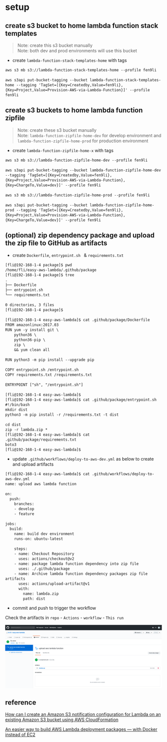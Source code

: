 # setup

## create s3 bucket to home lambda function stack templates

> Note: create this s3 bucket manually    
> Note: both dev and prod environments will use this bucket   

* create `lambda-function-stack-templates-home` with tags
```
aws s3 mb s3://lambda-function-stack-templates-home --profile fen9li

aws s3api put-bucket-tagging --bucket lambda-function-stack-templates-home --tagging 'TagSet=[{Key=Createdby,Value=fen9li},{Key=Project,Value=Provision-AWS-via-Lambda-Function}]' --profile fen9li
```

## create s3 buckets to home lambda function zipfile

> Note: create these s3 bucket manually    
> Note: `lambda-function-zipfile-home-dev` for develop environment and `lambda-function-zipfile-home-prod` for production environment

* create `lambda-function-zipfile-home-x` with tags
```
aws s3 mb s3://lambda-function-zipfile-home-dev --profile fen9li

aws s3api put-bucket-tagging --bucket lambda-function-zipfile-home-dev --tagging 'TagSet=[{Key=Createdby,Value=fen9li},{Key=Project,Value=Provision-AWS-via-Lambda-Function},{Key=ChargeTo,Value=dev}]' --profile fen9li

aws s3 mb s3://lambda-function-zipfile-home-prod --profile fen9li

aws s3api put-bucket-tagging --bucket lambda-function-zipfile-home-prod --tagging 'TagSet=[{Key=Createdby,Value=fen9li},{Key=Project,Value=Provision-AWS-via-Lambda-Function},{Key=ChargeTo,Value=dev}]' --profile fen9li
```

## (optional) zip dependency package and upload the zip file to GitHub as artifacts

* create `Dockerfile`, `entrypoint.sh ` &  `requirements.txt`
```
[fli@192-168-1-4 package]$ pwd
/home/fli/easy-aws-lambda/.github/package
[fli@192-168-1-4 package]$ tree
.
├── Dockerfile
├── entrypoint.sh
└── requirements.txt

0 directories, 3 files
[fli@192-168-1-4 package]$ 

[fli@192-168-1-4 easy-aws-lambda]$ cat .github/package/Dockerfile 
FROM amazonlinux:2017.03
RUN yum -y install git \
    python36 \
    python36-pip \
    zip \
    && yum clean all

RUN python3 -m pip install --upgrade pip 

COPY entrypoint.sh /entrypoint.sh
COPY requirements.txt /requirements.txt

ENTRYPOINT ["sh", "/entrypoint.sh"]

[fli@192-168-1-4 easy-aws-lambda]$   
[fli@192-168-1-4 easy-aws-lambda]$ cat .github/package/entrypoint.sh 
#!/bin/bash
mkdir dist
python3 -m pip install -r /requirements.txt -t dist 
 
cd dist
zip -r lambda.zip *
[fli@192-168-1-4 easy-aws-lambda]$ cat .github/package/requirements.txt 
boto3
[fli@192-168-1-4 easy-aws-lambda]$ 
```

* update `.github/workflows/deploy-to-aws-dev.yml` as below to create and upload artifacts

```
[fli@192-168-1-4 easy-aws-lambda]$ cat .github/workflows/deploy-to-aws-dev.yml 
name: upload aws lambda function

on: 
  push:
    branches:
    - develop
    - feature

jobs:
  build:
    name: build dev environment 
    runs-on: ubuntu-latest

    steps:
    - name: Checkout Repository
      uses: actions/checkout@v2
    - name: package lambda function dependency into zip file
      uses: ./.github/package    
    - name: Archive lambda function dependency packages zip file artifacts
      uses: actions/upload-artifact@v1
      with:
        name: lambda.zip
        path: dist
```

* commit and push to trigger the workflow

Check the artifacts in `repo` - `Actions` - `workflow` - `This run`

![github-artifact-01](images/github-artifact-01.png)

## reference
[How can I create an Amazon S3 notification configuration for Lambda on an existing Amazon S3 bucket using AWS CloudFormation](https://aws.amazon.com/premiumsupport/knowledge-center/cloudformation-s3-notification-lambda/)

[An easier way to build AWS Lambda deployment packages — with Docker instead of EC2](https://blog.quiltdata.com/an-easier-way-to-build-lambda-deployment-packages-with-docker-instead-of-ec2-9050cd486ba8)
